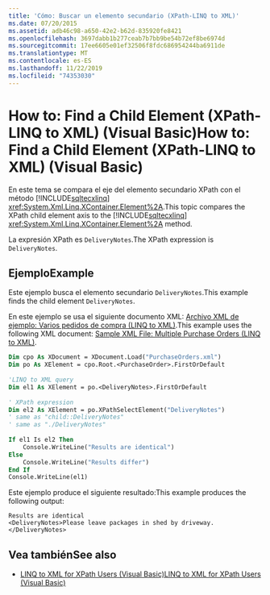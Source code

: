 ```yaml
---
title: 'Cómo: Buscar un elemento secundario (XPath-LINQ to XML)'
ms.date: 07/20/2015
ms.assetid: adb46c98-a650-42e2-b62d-835920fe8421
ms.openlocfilehash: 3697dabb1b277ceab7b7bb9be54b72ef8be6974d
ms.sourcegitcommit: 17ee6605e01ef32506f8fdc686954244ba6911de
ms.translationtype: MT
ms.contentlocale: es-ES
ms.lasthandoff: 11/22/2019
ms.locfileid: "74353030"
---
```

# <a name="how-to-find-a-child-element-xpath-linq-to-xml-visual-basic"></a><span data-ttu-id="3e4e9-102">How to: Find a Child Element (XPath-LINQ to XML) (Visual Basic)</span><span class="sxs-lookup"><span data-stu-id="3e4e9-102">How to: Find a Child Element (XPath-LINQ to XML) (Visual Basic)</span></span>
<span data-ttu-id="3e4e9-103">En este tema se compara el eje del elemento secundario XPath con el método [!INCLUDE[sqltecxlinq](~/includes/sqltecxlinq-md.md)] <xref:System.Xml.Linq.XContainer.Element%2A>.</span><span class="sxs-lookup"><span data-stu-id="3e4e9-103">This topic compares the XPath child element axis to the [!INCLUDE[sqltecxlinq](~/includes/sqltecxlinq-md.md)] <xref:System.Xml.Linq.XContainer.Element%2A> method.</span></span>  
  
 <span data-ttu-id="3e4e9-104">La expresión XPath es `DeliveryNotes`.</span><span class="sxs-lookup"><span data-stu-id="3e4e9-104">The XPath expression is `DeliveryNotes`.</span></span>  
  
## <a name="example"></a><span data-ttu-id="3e4e9-105">Ejemplo</span><span class="sxs-lookup"><span data-stu-id="3e4e9-105">Example</span></span>  
 <span data-ttu-id="3e4e9-106">Este ejemplo busca el elemento secundario `DeliveryNotes`.</span><span class="sxs-lookup"><span data-stu-id="3e4e9-106">This example finds the child element `DeliveryNotes`.</span></span>  
  
 <span data-ttu-id="3e4e9-107">En este ejemplo se usa el siguiente documento XML: [Archivo XML de ejemplo: Varios pedidos de compra (LINQ to XML)](../../../../visual-basic/programming-guide/concepts/linq/sample-xml-file-multiple-purchase-orders-linq-to-xml.md).</span><span class="sxs-lookup"><span data-stu-id="3e4e9-107">This example uses the following XML document: [Sample XML File: Multiple Purchase Orders (LINQ to XML)](../../../../visual-basic/programming-guide/concepts/linq/sample-xml-file-multiple-purchase-orders-linq-to-xml.md).</span></span>  
  
```vb  
Dim cpo As XDocument = XDocument.Load("PurchaseOrders.xml")  
Dim po As XElement = cpo.Root.<PurchaseOrder>.FirstOrDefault  
  
'LINQ to XML query  
Dim el1 As XElement = po.<DeliveryNotes>.FirstOrDefault  
  
' XPath expression  
Dim el2 As XElement = po.XPathSelectElement("DeliveryNotes")  
' same as "child::DeliveryNotes"  
' same as "./DeliveryNotes"  
  
If el1 Is el2 Then  
    Console.WriteLine("Results are identical")  
Else  
    Console.WriteLine("Results differ")  
End If  
Console.WriteLine(el1)  
```  
  
 <span data-ttu-id="3e4e9-108">Este ejemplo produce el siguiente resultado:</span><span class="sxs-lookup"><span data-stu-id="3e4e9-108">This example produces the following output:</span></span>  
  
```console
Results are identical  
<DeliveryNotes>Please leave packages in shed by driveway.</DeliveryNotes>  
```  
  
## <a name="see-also"></a><span data-ttu-id="3e4e9-109">Vea también</span><span class="sxs-lookup"><span data-stu-id="3e4e9-109">See also</span></span>

- [<span data-ttu-id="3e4e9-110">LINQ to XML for XPath Users (Visual Basic)</span><span class="sxs-lookup"><span data-stu-id="3e4e9-110">LINQ to XML for XPath Users (Visual Basic)</span></span>](../../../../visual-basic/programming-guide/concepts/linq/linq-to-xml-for-xpath-users.md)
